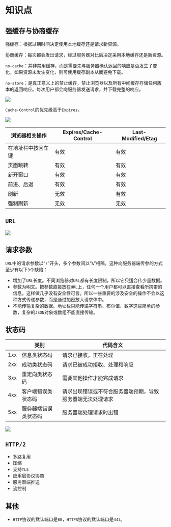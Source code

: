 # 知识点

## 强缓存与协商缓存

强缓存：根据过期时间决定使用本地缓存还是请求新资源。

协商缓存：每次都会发出请求，经过服务器对比后决定采用本地缓存还是新资源。

`no-cache`：并非禁用缓存，而是需要先与服务器确认返回的响应是否发生了变化，如果资源未发生变化，则可使用缓存副本从而避免下载。

`no-store`：是真正意义上的禁止缓存，禁止浏览器以及所有中间缓存存储任何版本的返回响应。每次用户都会向服务器发送请求，并下载完整的响应。

![](/skill-blog/img/0017.png)

`Cache-Control`的优先级高于`Expires`。

![](/skill-blog/img/0018.png)

| 浏览器相关操作     | Expires/Cache-Control | Last-Modified/Etag |
| ------------------ | --------------------- | ------------------ |
| 在地址栏中按回车键 | 有效                  | 有效               |
| 页面跳转           | 有效                  | 有效               |
| 新开窗口           | 有效                  | 有效               |
| 前进、后退         | 有效                  | 有效               |
| 刷新               | 无效                  | 有效               |
| 强制刷新           | 无效                  | 无效               |

## `URL`

![](/skill-blog/img/0045.png)

## 请求参数

`URL`中的请求参数以“`?`”开头，多个参数间以“`&`”相隔。这种向服务器端传参的方式至少有以下`3`个缺陷：

- 增加了`URL`长度。不同浏览器对`URL`都有长度限制，所以它只适合传少量数据。
- 参数为明文。把参数直接放在`URL`上，任何一个用户都可以直接查看所携带的信息，这样做几乎没有安全性可言。所以一些重要的涉及安全的操作不会以这种方式传递参数，而是通过加密放入请求体中。
- 不能传输复杂的数据。地址栏只能传递字符串、布尔值、数字这些简单的参数，复杂的`JSON`对象或数组不能直接传输。

## 状态码

|      | 类别                 | 代码含义                                                   |
| ---- | -------------------- | ---------------------------------------------------------- |
| 1xx  | 信息类状态码         | 请求已接收，正在处理                                       |
| 2xx  | 成功类状态码         | 请求已被成功接收、处理和响应                               |
| 3xx  | 重定向类状态码       | 需要其他操作才能完成请求                                   |
| 4xx  | 客户端错误类状态码   | 请求出现错误或不符合服务器端预期，导致服务器端无法处理请求 |
| 5xx  | 服务器端错误类状态码 | 服务器端处理请求时出错                                     |

![](/skill-blog/img/0054.jpg)

## `HTTP/2`

- 多路复用
- 压缩
- 支持`TLS`
- 应用层协议协商
- 服务器端推送
- 流控制

## 其他

- `HTTP`协议的默认端口是`80`，`HTTPS`协议的默认端口是`443`。



